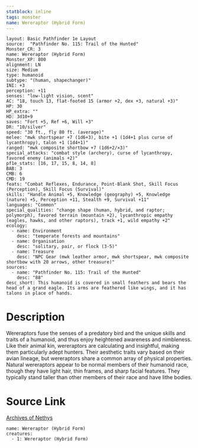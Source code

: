 ```yaml
---
statblock: inline
tags: monster
name: Wereraptor (Hybrid Form)
---
```

```statblock
layout: Basic Pathfinder 1e Layout
source:  "Pathfinder No. 115: Trail of the Hunted"
Monster_CR: 3
name: Wereraptor (Hybrid Form)
Monster_XP: 800
alignment: LN
size: Medium
type: humanoid
subtype: "(human, shapechanger)"
INI: +3
perception: +11
senses: "low-light vision, scent"
AC: "18, touch 13, flat-footed 15 (armor +2, dex +3, natural +3)"
HP: 30
HP_extra: ""
HD: 3d10+9
saves: "Fort +5, Ref +6, Will +3"
DR: "10/silver"
speed: "30 ft., fly 80 ft. (average)"
melee: "mwk shortspear +7 (1d6+3), bite +1 (1d4+1 plus curse of lycanthropy), talon +1 (1d4+1)"
ranged: "mwk composite shortbow +7 (1d6+2/×3)"
special_attacks: "combat style (archery), curse of lycanthropy, favored enemy (animals +2)"
pf1e_stats: [16, 17, 15, 8, 14, 8]
BAB: 3
CMB: 6
CMD: 19
feats: "Combat Reflexes, Endurance, Point-Blank Shot, Skill Focus (Perception), Skill Focus (Survival)"
skills: "Handle Animal +5, Knowledge (geography) +5, Knowledge (nature) +5, Perception +11, Stealth +9, Survival +11"
languages: "Common"
special_qualities: "change shape (human, hybrid, and raptor; polymorph), favored terrain (mountain +2), lycanthropic empathy (eagles, hawks, and other raptors), track +1, wild empathy +2"
ecology:
  - name: Environment
    desc: "temperate forests and mountains"
  - name: Organisation
    desc: "solitary, pair, or flock (3-5)"
  - name: Treasure
    desc: "NPC Gear (mwk leather armor, mwk shortspear, mwk composite shortbow with 20 arrows, other treasure)"
sources:
  - name: "Pathfinder No. 115: Trail of the Hunted"
    desc: "88"
desc_short: This humanoid is covered in small feathers and bears the head of a grand eagle. Its arms are feathered like wings, and it has talons in place of hands.
```
# Description
Wereraptors fuse the senses of a predatory bird and the unique skills and traits of a humanoid, and thus enjoy heightened awareness and nimbleness. Like their animal kin, wereraptors are calculating and insightful, making them particularly adept hunters. Their aesthetic traits vary based on their avian lineage, but wereraptors share a common array of physical properties. Natural wereraptors appear to be normal members of their humanoid race, though they have light hair, thin frames, and sharp facial features. They typically stand taller than other members of their race and have lithe bodies.
# Source Link
[Archives of Nethys](https://aonprd.com/MonsterDisplay.aspx?ItemName=Wereraptor%20(Hybrid%20Form))
```encounter-table
name: Wereraptor (Hybrid Form)
creatures:
  - 1: Wereraptor (Hybrid Form)
```
